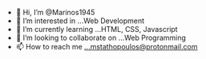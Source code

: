 - 👋 Hi, I’m @Marinos1945
- 👀 I’m interested in ...Web Development
- 🌱 I’m currently learning ...HTML, CSS, Javascript
- 💞️ I’m looking to collaborate on ...Web Programming
- 📫 How to reach me ...mstathopoulos@protonmail.com

<!---
Marinos1945/Marinos1945 is a ✨ special ✨ repository because its `README.md` (this file) appears on your GitHub profile.
You can click the Preview link to take a look at your changes.
--->
